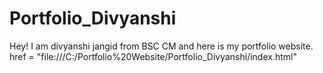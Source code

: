 # Portfolio_Divyanshi
Hey! I am divyanshi jangid from BSC CM and here is my portfolio website.
href = "file:///C:/Portfolio%20Website/Portfolio_Divyanshi/index.html"
